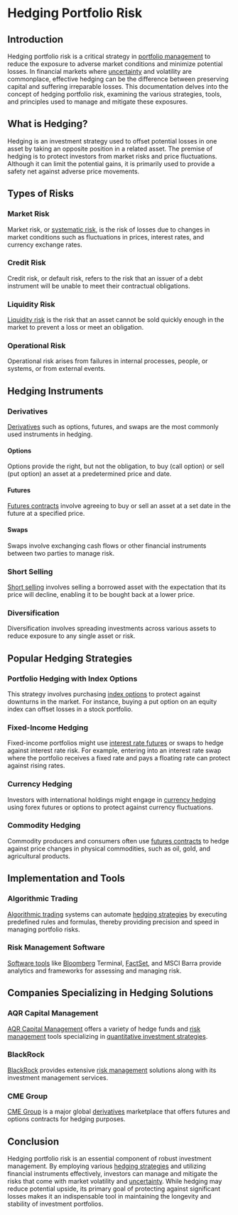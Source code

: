 # Hedging Portfolio Risk

## Introduction
Hedging portfolio risk is a critical strategy in [portfolio management](../p/portfolio_management.md) to reduce the exposure to adverse market conditions and minimize potential losses. In financial markets where [uncertainty](../u/uncertainty_in_trading.md) and volatility are commonplace, effective hedging can be the difference between preserving capital and suffering irreparable losses. This documentation delves into the concept of hedging portfolio risk, examining the various strategies, tools, and principles used to manage and mitigate these exposures.

## What is Hedging?
Hedging is an investment strategy used to offset potential losses in one asset by taking an opposite position in a related asset. The premise of hedging is to protect investors from market risks and price fluctuations. Although it can limit the potential gains, it is primarily used to provide a safety net against adverse price movements.

## Types of Risks
### Market Risk
Market risk, or [systematic risk](../s/systematic_risk.md), is the risk of losses due to changes in market conditions such as fluctuations in prices, interest rates, and currency exchange rates.

### Credit Risk
Credit risk, or default risk, refers to the risk that an issuer of a debt instrument will be unable to meet their contractual obligations.

### Liquidity Risk
[Liquidity risk](../l/liquidity_risk.md) is the risk that an asset cannot be sold quickly enough in the market to prevent a loss or meet an obligation.

### Operational Risk
Operational risk arises from failures in internal processes, people, or systems, or from external events.

## Hedging Instruments
### Derivatives
[Derivatives](../d/derivatives.md) such as options, futures, and swaps are the most commonly used instruments in hedging.

#### Options
Options provide the right, but not the obligation, to buy (call option) or sell (put option) an asset at a predetermined price and date.

#### Futures
[Futures contracts](../f/futures_contracts.md) involve agreeing to buy or sell an asset at a set date in the future at a specified price.

#### Swaps
Swaps involve exchanging cash flows or other financial instruments between two parties to manage risk.

### Short Selling
[Short selling](../s/short_selling.md) involves selling a borrowed asset with the expectation that its price will decline, enabling it to be bought back at a lower price.

### Diversification
Diversification involves spreading investments across various assets to reduce exposure to any single asset or risk.

## Popular Hedging Strategies
### Portfolio Hedging with Index Options
This strategy involves purchasing [index options](../i/index_options.md) to protect against downturns in the market. For instance, buying a put option on an equity index can offset losses in a stock portfolio.

### Fixed-Income Hedging
Fixed-income portfolios might use [interest rate futures](../i/interest_rate_futures.md) or swaps to hedge against interest rate risk. For example, entering into an interest rate swap where the portfolio receives a fixed rate and pays a floating rate can protect against rising rates.

### Currency Hedging
Investors with international holdings might engage in [currency hedging](../c/currency_hedging.md) using forex futures or options to protect against currency fluctuations.

### Commodity Hedging
Commodity producers and consumers often use [futures contracts](../f/futures_contracts.md) to hedge against price changes in physical commodities, such as oil, gold, and agricultural products.

## Implementation and Tools
### Algorithmic Trading
[Algorithmic trading](../a/algorithmic_trading.md) systems can automate [hedging strategies](../h/hedging_strategies.md) by executing predefined rules and formulas, thereby providing precision and speed in managing portfolio risks.

### Risk Management Software
[Software tools](../s/software_tools_for_trading.md) like [Bloomberg](../b/bloomberg.md) Terminal, [FactSet](../f/factset.md), and MSCI Barra provide analytics and frameworks for assessing and managing risk.

## Companies Specializing in Hedging Solutions
### AQR Capital Management
[AQR Capital Management](https://www.aqr.com/) offers a variety of hedge funds and [risk management](../r/risk_management.md) tools specializing in [quantitative investment strategies](../q/quantitative_investment_strategies.md).

### BlackRock
[BlackRock](https://www.blackrock.com/) provides extensive [risk management](../r/risk_management.md) solutions along with its investment management services.

### CME Group
[CME Group](https://www.cmegroup.com/) is a major global [derivatives](../d/derivatives.md) marketplace that offers futures and options contracts for hedging purposes.

## Conclusion
Hedging portfolio risk is an essential component of robust investment management. By employing various [hedging strategies](../h/hedging_strategies.md) and utilizing financial instruments effectively, investors can manage and mitigate the risks that come with market volatility and [uncertainty](../u/uncertainty_in_trading.md). While hedging may reduce potential upside, its primary goal of protecting against significant losses makes it an indispensable tool in maintaining the longevity and stability of investment portfolios.
